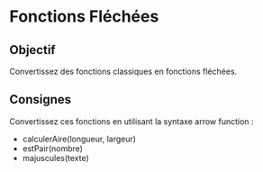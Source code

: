 # Fonctions Fléchées

## Objectif
Convertissez des fonctions classiques en fonctions fléchées.

## Consignes
Convertissez ces fonctions en utilisant la syntaxe arrow function :
- calculerAire(longueur, largeur)
- estPair(nombre)
- majuscules(texte)